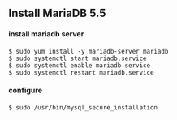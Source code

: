 Install MariaDB 5.5
----

#### install mariadb server    
```
$ sudo yum install -y mariadb-server mariadb
$ sudo systemctl start mariadb.service
$ sudo systemctl enable mariadb.service
$ sudo systemctl restart mariadb.service
```
#### configure
```
$ sudo /usr/bin/mysql_secure_installation
```
